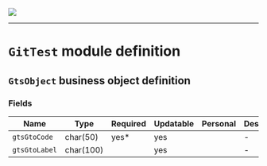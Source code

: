 <!--
 ___ _            _ _    _ _    __
/ __(_)_ __  _ __| (_)__(_) |_ /_/
\__ \ | '  \| '_ \ | / _| |  _/ -_)
|___/_|_|_|_| .__/_|_\__|_|\__\___|
            |_| 
-->
![](https://docs.simplicite.io//logos/logo250.png)
* * *

`GitTest` module definition
===========================



`GtsObject` business object definition
--------------------------------------



### Fields

| Name                                                         | Type                                     | Required | Updatable | Personal | Description                                                                      |
|--------------------------------------------------------------|------------------------------------------|----------|-----------|----------|----------------------------------------------------------------------------------|
| `gtsGtoCode`                                                 | char(50)                                 | yes*     | yes       |          | -                                                                                |
| `gtsGtoLabel`                                                | char(100)                                |          | yes       |          | -                                                                                |

